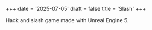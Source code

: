 +++
date = '2025-07-05'
draft = false
title = 'Slash'
+++

Hack and slash game made with Unreal Engine 5.